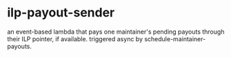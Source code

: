 # ilp-payout-sender

an event-based lambda that pays one maintainer's pending payouts through their ILP pointer, if available. triggered async by schedule-maintainer-payouts.
